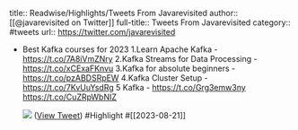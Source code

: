 title:: Readwise/Highlights/Tweets From Javarevisited
author:: [[@javarevisited on Twitter]]
full-title:: Tweets From Javarevisited
category:: #tweets
url:: https://twitter.com/javarevisited
- Best Kafka courses for 2023 
  1.Learn Apache Kafka - https://t.co/7A8iVmZNry
  2.Kafka Streams for Data Processing - https://t.co/xCExaFKnvu
  3.Kafka for absolute beginners - https://t.co/pzABDSRpEW
  4.Kafka Cluster Setup  - https://t.co/7KvUuYsdRg
  5 Kafka - https://t.co/Grg3emw3ny https://t.co/CuZRpWbNIZ
  
  ![](https://pbs.twimg.com/media/F38hDWbaQAAMdDT.jpg) ([View Tweet](https://twitter.com/javarevisited/status/1693108515060301877)) #Highlight #[[2023-08-21]]